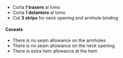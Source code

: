 
 - Corta **1 trasero** al lomo
 - Corta **1 delantero** al lomo
 - Cut **3 strips** for neck opening and armhole binding

<Warning>

#### Caveats

 - There is no seam allowance on the armholes 
 - There is no seam allowance on the neck opening
 - There is extra hem allowance at the hem

</Warning>
